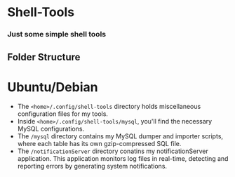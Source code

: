 # Shell-Tools
### Just some simple shell tools

## Folder Structure
# Ubuntu/Debian
- The `<home>/.config/shell-tools` directory holds miscellaneous configuration files for my tools.
- Inside `<home>/.config/shell-tools/mysql`, you'll find the necessary MySQL configurations.
- The `/mysql` directory contains my MySQL dumper and importer scripts, where each table has its own gzip-compressed SQL file.
- The `/notificationServer` directory conatins my notificationServer application. This application monitors log files in real-time, detecting and reporting errors by generating system notifications.


